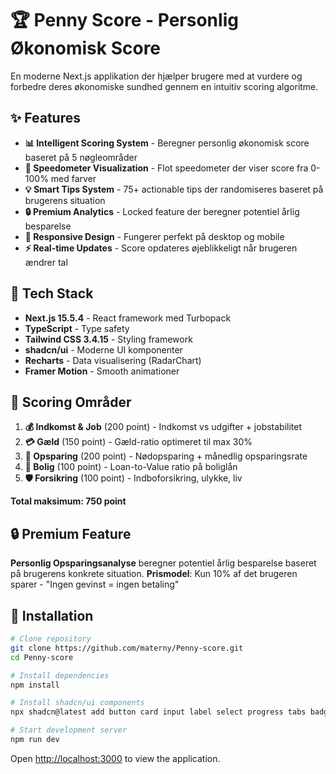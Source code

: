 # 🏆 Penny Score - Personlig Økonomisk Score

En moderne Next.js applikation der hjælper brugere med at vurdere og forbedre deres økonomiske sundhed gennem en intuitiv scoring algoritme.

## ✨ Features

- **📊 Intelligent Scoring System** - Beregner personlig økonomisk score baseret på 5 nøgleområder
- **🎯 Speedometer Visualization** - Flot speedometer der viser score fra 0-100% med farver
- **💡 Smart Tips System** - 75+ actionable tips der randomiseres baseret på brugerens situation  
- **🔒 Premium Analytics** - Locked feature der beregner potentiel årlig besparelse
- **📱 Responsive Design** - Fungerer perfekt på desktop og mobile
- **⚡ Real-time Updates** - Score opdateres øjeblikkeligt når brugeren ændrer tal

## 🔧 Tech Stack

- **Next.js 15.5.4** - React framework med Turbopack
- **TypeScript** - Type safety
- **Tailwind CSS 3.4.15** - Styling framework  
- **shadcn/ui** - Moderne UI komponenter
- **Recharts** - Data visualisering (RadarChart)
- **Framer Motion** - Smooth animationer

## 🚀 Scoring Områder

1. **💰 Indkomst & Job** (200 point) - Indkomst vs udgifter + jobstabilitet
2. **💳 Gæld** (150 point) - Gæld-ratio optimeret til max 30%
3. **🐷 Opsparing** (200 point) - Nødopsparing + månedlig opsparingsrate  
4. **🏡 Bolig** (100 point) - Loan-to-Value ratio på boliglån
5. **🛡️ Forsikring** (100 point) - Indboforsikring, ulykke, liv

**Total maksimum: 750 point**

## 🔒 Premium Feature

**Personlig Opsparingsanalyse** beregner potentiel årlig besparelse baseret på brugerens konkrete situation.
**Prismodel**: Kun 10% af det brugeren sparer - "Ingen gevinst = ingen betaling"

## 🎯 Installation

```bash
# Clone repository
git clone https://github.com/materny/Penny-score.git
cd Penny-score

# Install dependencies  
npm install

# Install shadcn/ui components
npx shadcn@latest add button card input label select progress tabs badge alert

# Start development server
npm run dev
```

Open [http://localhost:3000](http://localhost:3000) to view the application.
